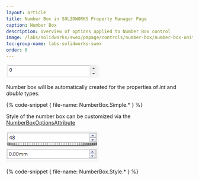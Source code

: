 ```yaml
---
layout: article
title: Number Box in SOLIDWORKS Property Manager Page
caption: Number Box
description: Overview of options applied to Number Box control
image: /labs/solidworks/swex/pmpage/controls/number-box/number-box-units-wheel.png
toc-group-name: labs-solidworks-swex
order: 6
---
```

![Simple number box](number-box.png)

Number box will be automatically created for the properties of *int* and *double* types.

{% code-snippet { file-name: NumberBox.Simple.* } %}

Style of the number box can be customized via the [NumberBoxOptionsAttribute](https://docs.codestack.net/swex/pmpage/html/T_CodeStack_SwEx_PMPage_Attributes_NumberBoxOptionsAttribute.htm)

![Number boxes with additional styles allowing specifying the units and displaying thumbwheel for changing the value](number-box-units-wheel.png)

{% code-snippet { file-name: NumberBox.Style.* } %}
